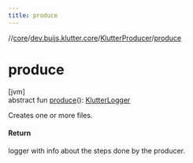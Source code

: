 ```yaml
---
title: produce
---
```

//[core](../../../index.html)/[dev.buijs.klutter.core](../index.html)/[KlutterProducer](index.html)/[produce](produce.html)



# produce



[jvm]\
abstract fun [produce](produce.html)(): [KlutterLogger](../-klutter-logger/index.html)



Creates one or more files.



#### Return



logger with info about the steps done by the producer.




